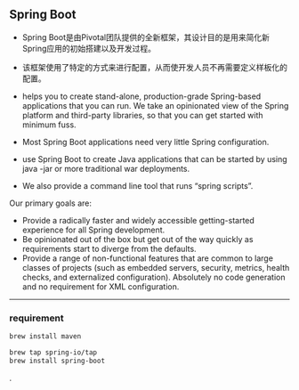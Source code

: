 









## Spring Boot

- Spring Boot是由Pivotal团队提供的全新框架，其设计目的是用来简化新Spring应用的初始搭建以及开发过程。
- 该框架使用了特定的方式来进行配置，从而使开发人员不再需要定义样板化的配置。

- helps you to create stand-alone, production-grade Spring-based applications that you can run. We take an opinionated view of the Spring platform and third-party libraries, so that you can get started with minimum fuss.
- Most Spring Boot applications need very little Spring configuration.

- use Spring Boot to create Java applications that can be started by using java -jar or more traditional war deployments.
- We also provide a command line tool that runs “spring scripts”.


Our primary goals are:
- Provide a radically faster and widely accessible getting-started experience for all Spring development.
- Be opinionated out of the box but get out of the way quickly as requirements start to diverge from the defaults.
- Provide a range of non-functional features that are common to large classes of projects (such as embedded servers, security, metrics, health checks, and externalized configuration).
Absolutely no code generation and no requirement for XML configuration.



---



### requirement

```bash
brew install maven

brew tap spring-io/tap
brew install spring-boot
```

















.
